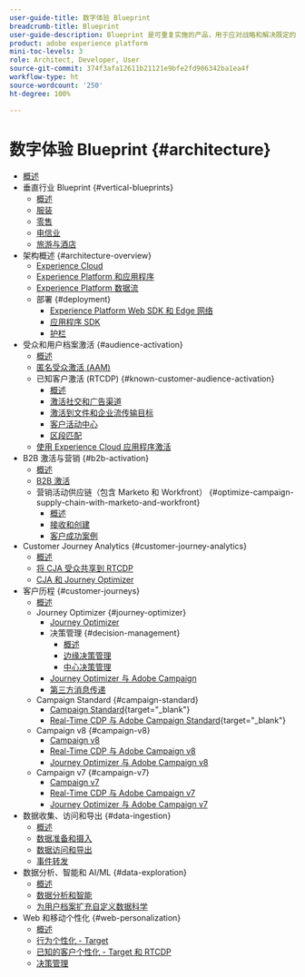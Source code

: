 ```yaml
---
user-guide-title: 数字体验 Blueprint
breadcrumb-title: Blueprint
user-guide-description: Blueprint 是可重复实施的产品，用于应对战略和解决既定的业务问题，并包含架构图、技术注意事项和相关文档链接。
product: adobe experience platform
mini-toc-levels: 3
role: Architect, Developer, User
source-git-commit: 374f3afa12611b21121e9bfe2fd906342ba1ea4f
workflow-type: ht
source-wordcount: '250'
ht-degree: 100%

---
```



# 数字体验 Blueprint {#architecture}

+ [概述](/help/blueprints/overview.md)
+ 垂直行业 Blueprint {#vertical-blueprints}
   + [概述](/help/blueprints/vertical-blueprints/overview.md)
   + [服装](/help/blueprints/vertical-blueprints/apparel.md)
   + [零售](/help/blueprints/vertical-blueprints/retail.md)
   + [电信业](/help/blueprints/vertical-blueprints/telecommunications.md)
   + [旅游与酒店](/help/blueprints/vertical-blueprints/travel-hospitality.md)
+ 架构概述 {#architecture-overview}
   + [Experience Cloud](/help/blueprints/experience-platform/experience-cloud.md)
   + [Experience Platform 和应用程序](/help/blueprints/experience-platform/platform-applications.md)
   + [Experience Platform 数据流](/help/blueprints/experience-platform/platform-data-flow.md)
   + 部署 {#deployment}
      + [Experience Platform Web SDK 和 Edge 网络](/help/blueprints/experience-platform/deployment/websdk.md)
      + [应用程序 SDK](/help/blueprints/experience-platform/deployment/appsdk.md)
      + [护栏](/help/blueprints/experience-platform/deployment/guardrails.md)
+ 受众和用户档案激活 {#audience-activation}
   + [概述](/help/blueprints/audience-activation/overview.md)
   + [匿名受众激活         (AAM)](/help/blueprints/audience-activation/anonymous.md)
   + 已知客户激活 (RTCDP) {#known-customer-audience-activation}
      + [概述](/help/blueprints/audience-activation/known.md)
      + [激活社交和广告渠道 ](/help/blueprints/audience-activation/advertising-activation.md)
      + [激活到文件和企业流传输目标](/help/blueprints/audience-activation/enterprise-destinations.md)
      + [客户活动中心](/help/blueprints/audience-activation/customer-activity.md)
      + [区段匹配](/help/blueprints/audience-activation/segment-match.md)
   + [使用 Experience Cloud 应用程序激活](/help/blueprints/audience-activation/platform-and-applications.md)
+ B2B 激活与营销 {#b2b-activation}
   + [概述](/help/blueprints/b2b/overview.md)
   + [B2B 激活](/help/blueprints/b2b/b2bactivation.md)
   + 营销活动供应链（包含 Marketo 和 Workfront） {#optimize-campaign-supply-chain-with-marketo-and-workfront}
      + [概述](/help/blueprints/b2b/campaign-supply-chain/overview.md)
      + [接收和创建](/help/blueprints/b2b/campaign-supply-chain/intake-and-create.md)
      + [客户成功案例](/help/blueprints/b2b/campaign-supply-chain/customer-success-stories.md)
+ Customer Journey Analytics {#customer-journey-analytics}
   + [概述](/help/blueprints/customer-journey-analytics/overview.md)
   + [将 CJA 受众共享到 RTCDP](/help/blueprints/customer-journey-analytics/cja-rtcdp.md)
   + [CJA 和 Journey Optimizer](/help/blueprints/customer-journey-analytics/cja-ajo.md)
+ 客户历程 {#customer-journeys}
   + [概述](/help/blueprints/customer-journeys/overview.md)
   + Journey Optimizer {#journey-optimizer}
      + [Journey Optimizer](/help/blueprints/customer-journeys/journey-optimizer.md)
      + 决策管理 {#decision-management}
         + [概述](/help/blueprints/customer-journeys/decision_management/decision-management-overview.md)
         + [边缘决策管理](/help/blueprints/customer-journeys/decision_management/decision-management-edge.md)
         + [中心决策管理](/help/blueprints/customer-journeys/decision_management/decision-management-hub.md)
      + [Journey Optimizer 与 Adobe Campaign  ](/help/blueprints/customer-journeys/ajo-and-campaign.md)
      + [第三方消息传递](/help/blueprints/customer-journeys/3rd-party-messaging.md)
   + Campaign Standard {#campaign-standard}
      + [Campaign Standard](https://experienceleague.adobe.com/docs/campaign-standard.html?lang=zh-Hans){target="_blank"}
      + [Real-Time CDP 与 Adobe Campaign Standard](https://experienceleague.adobe.com/docs/campaign-standard/using/integrating-with-adobe-cloud/adobe-experience-platform/aep-sources-destinations/get-started-sources-destinations.html?lang=zh-Hans){target="_blank"}
   + Campaign v8 {#campaign-v8}
      + [Campaign v8](/help/blueprints/customer-journeys/campaign-v8.md)
      + [Real-Time CDP 与 Adobe Campaign v8](/help/blueprints/customer-journeys/rtcdp-and-campaign-v8.md)
      + [Journey Optimizer 与 Adobe Campaign v8](/help/blueprints/customer-journeys/ajo-and-campaign-v8.md)
   + Campaign v7 {#campaign-v7}
      + [Campaign v7](/help/blueprints/customer-journeys/campaign-v7.md)
      + [Real-Time CDP 与 Adobe Campaign       v7](/help/blueprints/customer-journeys/rtcdp-and-campaign.md)
      + [Journey Optimizer 与 Adobe Campaign v7](/help/blueprints/customer-journeys/ajo-and-campaign-v7.md)
+ 数据收集、访问和导出 {#data-ingestion}
   + [概述](/help/blueprints/data-ingestion/overview.md)
   + [数据准备和摄入](/help/blueprints/data-ingestion/ingestion.md)
   + [数据访问和导出](/help/blueprints/data-ingestion/egress.md)
   + [事件转发](/help/blueprints/data-ingestion/server-side-collection.md)
+ 数据分析、智能和 AI/ML {#data-exploration}
   + [概述](/help/blueprints/data-insights/overview.md)
   + [数据分析和智能](/help/blueprints/data-insights/analysis.md)
   + [为用户档案扩充自定义数据科学](/help/blueprints/data-insights/data-science.md)
+ Web 和移动个性化 {#web-personalization}
   + [概述](/help/blueprints/web-personalization/overview.md)
   + [行为个性化         - Target](/help/blueprints/web-personalization/behavioral.md)
   + [已知的客户个性化 - Target 和 RTCDP](/help/blueprints/web-personalization/known-personalization.md)
   + [决策管理](/help/blueprints/web-personalization/decision-management-edge.md)
